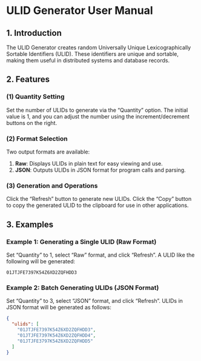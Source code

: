 # ULID Generator User Manual

## 1. Introduction
The ULID Generator creates random Universally Unique Lexicographically Sortable Identifiers (ULID). These identifiers are unique and sortable, making them useful in distributed systems and database records.

## 2. Features

### (1) Quantity Setting
Set the number of ULIDs to generate via the “Quantity” option. The initial value is 1, and you can adjust the number using the increment/decrement buttons on the right.

### (2) Format Selection
Two output formats are available:
1. **Raw**: Displays ULIDs in plain text for easy viewing and use.
2. **JSON**: Outputs ULIDs in JSON format for program calls and parsing.

### (3) Generation and Operations
Click the “Refresh” button to generate new ULIDs. Click the “Copy” button to copy the generated ULID to the clipboard for use in other applications.

## 3. Examples

### Example 1: Generating a Single ULID (Raw Format)
Set “Quantity” to 1, select “Raw” format, and click “Refresh”. A ULID like the following will be generated:
```
01JTJFE7397K54Z6XD2ZQFHDD3
```

### Example 2: Batch Generating ULIDs (JSON Format)
Set “Quantity” to 3, select “JSON” format, and click “Refresh”. ULIDs in JSON format will be generated as follows:
```json
{
  "ulids": [
    "01JTJFE7397K54Z6XD2ZQFHDD3",
    "01JTJFE7397K54Z6XD2ZQFHDD4",
    "01JTJFE3797K54Z6XD2ZQFHDD5"
  ]
}
```